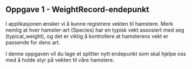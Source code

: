 ## Oppgave 1 - WeightRecord-endepunkt
I applikasjonen ønsker vi å kunne registrere vekten til hamstere. Merk nemlig at hver hamster-art (Species) har en
typisk vekt assosiert med seg (typical_weight), og det er viktig å kontrollere at hamsterens vekt er passende for
dens art.

I denne oppgaven vil du lage et splitter nytt endepunkt som skal hjelpe oss med å holde styr på vekten til våre 
hamstere.